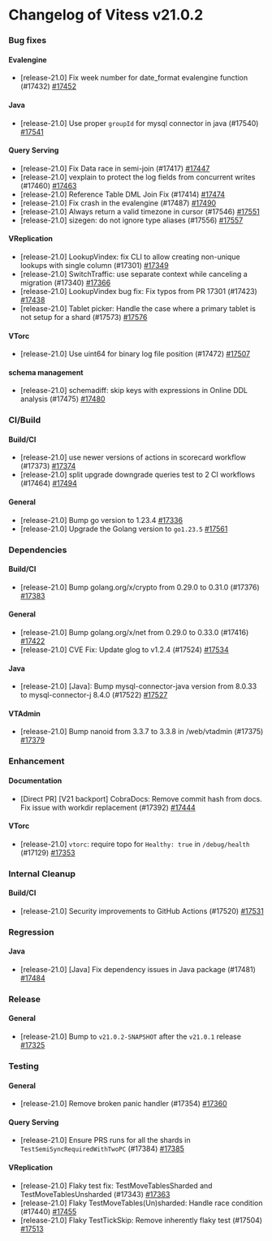 # Changelog of Vitess v21.0.2

### Bug fixes 
#### Evalengine
 * [release-21.0] Fix week number for date_format evalengine function (#17432) [#17452](https://github.com/vitessio/vitess/pull/17452) 
#### Java
 * [release-21.0] Use proper `groupId` for mysql connector in java (#17540) [#17541](https://github.com/vitessio/vitess/pull/17541) 
#### Query Serving
 * [release-21.0] Fix Data race in semi-join (#17417) [#17447](https://github.com/vitessio/vitess/pull/17447)
 * [release-21.0] vexplain to protect the log fields from concurrent writes (#17460) [#17463](https://github.com/vitessio/vitess/pull/17463)
 * [release-21.0] Reference Table DML Join Fix (#17414) [#17474](https://github.com/vitessio/vitess/pull/17474)
 * [release-21.0] Fix crash in the evalengine (#17487) [#17490](https://github.com/vitessio/vitess/pull/17490)
 * [release-21.0] Always return a valid timezone in cursor (#17546) [#17551](https://github.com/vitessio/vitess/pull/17551)
 * [release-21.0] sizegen: do not ignore type aliases (#17556) [#17557](https://github.com/vitessio/vitess/pull/17557) 
#### VReplication
 * [release-21.0] LookupVindex: fix CLI to allow creating non-unique lookups with single column (#17301) [#17349](https://github.com/vitessio/vitess/pull/17349)
 * [release-21.0] SwitchTraffic: use separate context while canceling a migration (#17340) [#17366](https://github.com/vitessio/vitess/pull/17366)
 * [release-21.0] LookupVindex bug fix: Fix typos from PR 17301 (#17423) [#17438](https://github.com/vitessio/vitess/pull/17438)
 * [release-21.0] Tablet picker: Handle the case where a primary tablet is not setup for a shard (#17573) [#17576](https://github.com/vitessio/vitess/pull/17576) 
#### VTorc
 * [release-21.0] Use uint64 for binary log file position (#17472) [#17507](https://github.com/vitessio/vitess/pull/17507) 
#### schema management
 * [release-21.0] schemadiff: skip keys with expressions in Online DDL analysis (#17475) [#17480](https://github.com/vitessio/vitess/pull/17480)
### CI/Build 
#### Build/CI
 * [release-21.0] use newer versions of actions in scorecard workflow (#17373) [#17374](https://github.com/vitessio/vitess/pull/17374)
 * [release-21.0] split upgrade downgrade queries test to 2 CI workflows (#17464) [#17494](https://github.com/vitessio/vitess/pull/17494) 
#### General
 * [release-21.0] Bump go version to 1.23.4 [#17336](https://github.com/vitessio/vitess/pull/17336)
 * [release-21.0] Upgrade the Golang version to `go1.23.5` [#17561](https://github.com/vitessio/vitess/pull/17561)
### Dependencies 
#### Build/CI
 * [release-21.0] Bump golang.org/x/crypto from 0.29.0 to 0.31.0 (#17376) [#17383](https://github.com/vitessio/vitess/pull/17383) 
#### General
 * [release-21.0] Bump golang.org/x/net from 0.29.0 to 0.33.0 (#17416) [#17422](https://github.com/vitessio/vitess/pull/17422)
 * [release-21.0] CVE Fix: Update glog to v1.2.4 (#17524) [#17534](https://github.com/vitessio/vitess/pull/17534) 
#### Java
 * [release-21.0] [Java]: Bump mysql-connector-java version from 8.0.33 to mysql-connector-j 8.4.0 (#17522) [#17527](https://github.com/vitessio/vitess/pull/17527) 
#### VTAdmin
 * [release-21.0] Bump nanoid from 3.3.7 to 3.3.8 in /web/vtadmin (#17375) [#17379](https://github.com/vitessio/vitess/pull/17379)
### Enhancement 
#### Documentation
 * [Direct PR] [V21 backport] CobraDocs: Remove commit hash from docs. Fix issue with workdir replacement (#17392) [#17444](https://github.com/vitessio/vitess/pull/17444) 
#### VTorc
 * [release-21.0] `vtorc`: require topo for `Healthy: true` in `/debug/health` (#17129) [#17353](https://github.com/vitessio/vitess/pull/17353)
### Internal Cleanup 
#### Build/CI
 * [release-21.0] Security improvements to GitHub Actions (#17520) [#17531](https://github.com/vitessio/vitess/pull/17531)
### Regression 
#### Java
 * [release-21.0] [Java] Fix dependency issues in Java package  (#17481) [#17484](https://github.com/vitessio/vitess/pull/17484)
### Release 
#### General
 * [release-21.0] Bump to `v21.0.2-SNAPSHOT` after the `v21.0.1` release [#17325](https://github.com/vitessio/vitess/pull/17325)
### Testing 
#### General
 * [release-21.0] Remove broken panic handler (#17354) [#17360](https://github.com/vitessio/vitess/pull/17360) 
#### Query Serving
 * [release-21.0] Ensure PRS runs for all the shards in `TestSemiSyncRequiredWithTwoPC` (#17384) [#17385](https://github.com/vitessio/vitess/pull/17385) 
#### VReplication
 * [release-21.0] Flaky test fix: TestMoveTablesSharded and TestMoveTablesUnsharded (#17343) [#17363](https://github.com/vitessio/vitess/pull/17363)
 * [release-21.0] Flaky TestMoveTables(Un)sharded: Handle race condition  (#17440) [#17455](https://github.com/vitessio/vitess/pull/17455)
 * [release-21.0] Flaky TestTickSkip: Remove inherently flaky test (#17504) [#17513](https://github.com/vitessio/vitess/pull/17513)

